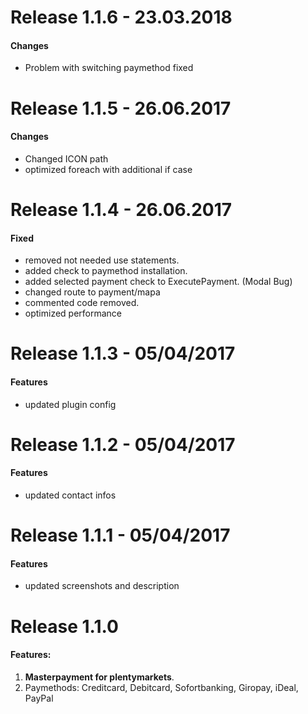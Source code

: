 # Release 1.1.6 - 23.03.2018

#### Changes

- Problem with switching paymethod fixed

# Release 1.1.5 - 26.06.2017

#### Changes

- Changed ICON path
- optimized foreach with additional if case

# Release 1.1.4 - 26.06.2017

#### Fixed

- removed not needed use statements.
- added check to paymethod installation.
- added selected payment check to ExecutePayment. (Modal Bug)
- changed route to payment/mapa
- commented code removed.
- optimized performance

# Release 1.1.3 - 05/04/2017

#### Features

- updated plugin config

# Release 1.1.2 - 05/04/2017

#### Features

- updated contact infos

# Release 1.1.1 - 05/04/2017

#### Features

- updated screenshots and description

# Release 1.1.0

#### Features:
  
1. **Masterpayment for plentymarkets**.
2. Paymethods: Creditcard, Debitcard, Sofortbanking, Giropay, iDeal, PayPal